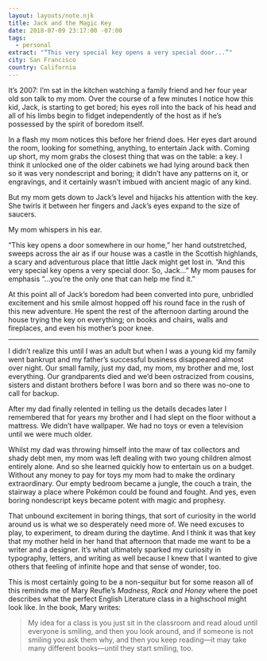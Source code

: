 ```yaml
---
layout: layouts/note.njk
title: Jack and the Magic Key
date: 2018-07-09 23:17:00 -07:00
tags:
  - personal
extract: "“This very special key opens a very special door...”"
city: San Francisco
country: California
---
```


It’s 2007: I’m sat in the kitchen watching a family friend and her four year old son talk to my mom. Over the course of a few minutes I notice how this kid, Jack, is starting to get bored; his eyes roll into the back of his head and all of his limbs begin to fidget independently of the host as if he’s possessed by the spirit of boredom itself.

In a flash my mom notices this before her friend does. Her eyes dart around the room, looking for something, anything, to entertain Jack with. Coming up short, my mom grabs the closest thing that was on the table: a key. I think it unlocked one of the older cabinets we had lying around back then so it was very nondescript and boring; it didn’t have any patterns on it, or engravings, and it certainly wasn’t imbued with ancient magic of any kind.

But my mom gets down to Jack’s level and hijacks his attention with the key. She twirls it between her fingers and Jack’s eyes expand to the size of saucers.

My mom whispers in his ear.

“This key opens a door somewhere in our home,” her hand outstretched, sweeps across the air as if our house was a castle in the Scottish highlands, a scary and adventurous place that little Jack might get lost in. “And this very special key opens a very special door. So, Jack…” My mom pauses for emphasis “…you’re the only one that can help me find it.”

At this point all of Jack’s boredom had been converted into pure, unbridled excitement and his smile almost hopped off his round face in the rush of this new adventure. He spent the rest of the afternoon darting around the house trying the key on everything; on books and chairs, walls and fireplaces, and even his mother’s poor knee.

---

I didn’t realize this until I was an adult but when I was a young kid my family went bankrupt and my father’s successful business disappeared almost over night. Our small family, just my dad, my mom, my brother and me, lost everything. Our grandparents died and we’d been ostracized from cousins, sisters and distant brothers before I was born and so there was no-one to call for backup.

After my dad finally relented in telling us the details decades later I remembered that for years my brother and I had slept on the floor without a mattress. We didn’t have wallpaper. We had no toys or even a television until we were much older.

Whilst my dad was throwing himself into the maw of tax collectors and shady debt men, my mom was left dealing with two young children almost entirely alone. And so she learned quickly how to entertain us on a budget. Without any money to pay for toys my mom had to make the ordinary extraordinary. Our empty bedroom became a jungle, the couch a train, the stairway a place where Pokémon could be found and fought. And yes, even boring nondescript keys became potent with magic and prophesy.

That unbound excitement in boring things, that sort of curiosity in the world around us is what we so desperately need more of. We need excuses to play, to experiment, to dream during the daytime. And I think it was that key that my mother held in her hand that afternoon that made me want to be a writer and a designer. It’s what ultimately sparked my curiosity in typography, letters, and writing as well because I knew that I wanted to give others that feeling of infinite hope and that sense of wonder, too.

This is most certainly going to be a non-sequitur but for some reason all of this reminds me of Mary Reufle’s _Madness, Rack and Honey_ where the poet describes what the perfect English Literature class in a highschool might look like. In the book, Mary writes:

> My idea for a class is you just sit in the classroom and read aloud until everyone is smiling, and then you look around, and if someone is not smiling you ask them why, and then you keep reading—it may take many different books—until they start smiling, too.
